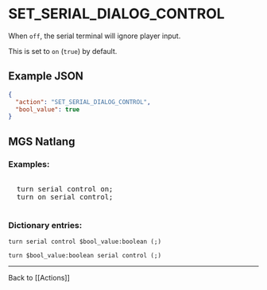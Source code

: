 # SET_SERIAL_DIALOG_CONTROL

When `off`, the serial terminal will ignore player input.

This is set to `on` (`true`) by default.

## Example JSON

```json
{
  "action": "SET_SERIAL_DIALOG_CONTROL",
  "bool_value": true
}
```

## MGS Natlang

### Examples:

<pre class="HyperMD-codeblock mgs">

  <span class="verb">turn</span> <span class="target">serial</span> <span class="target">control</span> <span class="language-constant">on</span><span class="terminator">;</span>
  <span class="verb">turn</span> <span class="language-constant">on</span> <span class="target">serial</span> <span class="target">control</span><span class="terminator">;</span>

</pre>

### Dictionary entries:

```
turn serial control $bool_value:boolean (;)

turn $bool_value:boolean serial control (;)
```

---

Back to [[Actions]]
